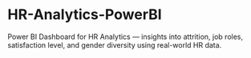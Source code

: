 # HR-Analytics-PowerBI
Power BI Dashboard for HR Analytics — insights into attrition, job roles, satisfaction level, and gender diversity using real-world HR data.
